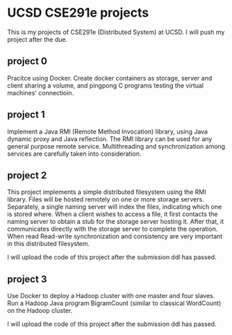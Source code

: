 # UCSD CSE291e projects

This is my projects of CSE291e (Distributed System) at UCSD. I will push my project after the due.

## project 0
Pracitce using Docker. Create docker containers as storage, server and client sharing a volume, and pingpong C programs testing the virtual machines' connectioin.

## project 1
Implement a Java RMI (Remote Method Invocation) library, using Java dynamic proxy and Java reflection. The RMI library can be used for any general purpose remote service. Multithreading and synchronization among services are carefully taken into consideration.

## project 2
This project implements a simple distributed filesystem using the RMI library. Files will be hosted remotely on one or more storage servers. Separately, a single naming server will index the files, indicating which one is stored where. When a client wishes to access a file, it first contacts the naming server to obtain a stub for the storage server hosting it. After that, it communicates directly with the storage server to complete the operation. When read Read-write synchronization and consistency are very important in this distributed filesystem.

I will upload the code of this project after the submission ddl has passed.

## project 3
Use Docker to deploy a Hadoop cluster with one master and four slaves. Run a Hadoop Java program BigramCount (similar to classical WordCount) on the Hadoop cluster.

I will upload the code of this project after the submission ddl has passed.
